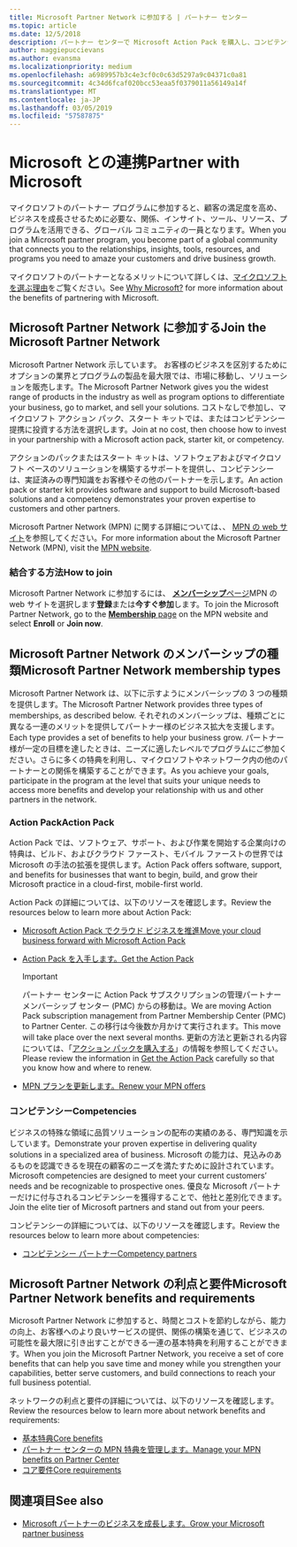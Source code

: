 ```yaml
---
title: Microsoft Partner Network に参加する | パートナー センター
ms.topic: article
ms.date: 12/5/2018
description: パートナー センターで Microsoft Action Pack を購入し、コンピテンシーを獲得しましょう
author: maggiepuccievans
ms.author: evansma
ms.localizationpriority: medium
ms.openlocfilehash: a6989957b3c4e3cf0c0c63d5297a9c04371c0a81
ms.sourcegitcommit: 4c34d6fcaf020bcc53eaa5f0379011a56149a14f
ms.translationtype: MT
ms.contentlocale: ja-JP
ms.lasthandoff: 03/05/2019
ms.locfileid: "57587875"
---
```

<!-- Note from Maggie on Dec 5, 2018: I can no longer tell what purpose this article serves. I'm going to redirect it to the mpn-overview.md topic and move the relevant information there. In the interim, I've copied and pasted the content from the MPN overview topic into this one in case anyone out there has it bookmarked.
-->

# <a name="partner-with-microsoft"></a><span data-ttu-id="be86a-103">Microsoft との連携</span><span class="sxs-lookup"><span data-stu-id="be86a-103">Partner with Microsoft</span></span>

<span data-ttu-id="be86a-104">マイクロソフトのパートナー プログラムに参加すると、顧客の満足度を高め、ビジネスを成長させるために必要な、関係、インサイト、ツール、リソース、プログラムを活用できる、グローバル コミュニティの一員となります。</span><span class="sxs-lookup"><span data-stu-id="be86a-104">When you join a Microsoft partner program, you become part of a global community that connects you to the relationships, insights, tools, resources, and programs you need to amaze your customers and drive business growth.</span></span>

<span data-ttu-id="be86a-105">マイクロソフトのパートナーとなるメリットについて詳しくは、[マイクロソフトを選ぶ理由](https://partner.microsoft.com/business-opportunities/why-microsoft)をご覧ください。</span><span class="sxs-lookup"><span data-stu-id="be86a-105">See [Why Microsoft?](https://partner.microsoft.com/business-opportunities/why-microsoft) for more information about the benefits of partnering with Microsoft.</span></span> 

## <a name="join-the-microsoft-partner-network"></a><span data-ttu-id="be86a-106">Microsoft Partner Network に参加する</span><span class="sxs-lookup"><span data-stu-id="be86a-106">Join the Microsoft Partner Network</span></span>

<!-- 12/5/18 The content below was copied and pasted directly from the Membership page of the MPN site (https://partner.microsoft.com/en-us/membership)-->

<span data-ttu-id="be86a-107">Microsoft Partner Network 示しています。 お客様のビジネスを区別するためにオプションの業界とプログラムの製品を最大限では、市場に移動し、ソリューションを販売します。</span><span class="sxs-lookup"><span data-stu-id="be86a-107">The Microsoft Partner Network gives you the widest range of products in the industry as well as program options to differentiate your business, go to market, and sell your solutions.</span></span> <span data-ttu-id="be86a-108">コストなしで参加し、マイクロソフト アクション パック、スタート キットでは、またはコンピテンシー提携に投資する方法を選択します。</span><span class="sxs-lookup"><span data-stu-id="be86a-108">Join at no cost, then choose how to invest in your partnership with a Microsoft action pack, starter kit, or competency.</span></span>

<span data-ttu-id="be86a-109">アクションのパックまたはスタート キットは、ソフトウェアおよびマイクロソフト ベースのソリューションを構築するサポートを提供し、コンピテンシーは、実証済みの専門知識をお客様やその他のパートナーを示します。</span><span class="sxs-lookup"><span data-stu-id="be86a-109">An action pack or starter kit provides software and support to build Microsoft-based solutions and a competency demonstrates your proven expertise to customers and other partners.</span></span>

<span data-ttu-id="be86a-110">Microsoft Partner Network (MPN) に関する詳細については、、 [MPN の web サイト](https://partner.microsoft.com/commercial)を参照してください。</span><span class="sxs-lookup"><span data-stu-id="be86a-110">For more information about the Microsoft Partner Network (MPN), visit the [MPN website](https://partner.microsoft.com/commercial).</span></span>

### <a name="how-to-join"></a><span data-ttu-id="be86a-111">結合する方法</span><span class="sxs-lookup"><span data-stu-id="be86a-111">How to join</span></span>

<span data-ttu-id="be86a-112">Microsoft Partner Network に参加するには、 [**メンバーシップ**ページ](https://partner.microsoft.com/membership)MPN の web サイトを選択します**登録**または**今すぐ参加**します。</span><span class="sxs-lookup"><span data-stu-id="be86a-112">To join the Microsoft Partner Network, go to the [**Membership** page](https://partner.microsoft.com/membership) on the MPN website and select **Enroll** or **Join now**.</span></span>

## <a name="microsoft-partner-network-membership-types"></a><span data-ttu-id="be86a-113">Microsoft Partner Network のメンバーシップの種類</span><span class="sxs-lookup"><span data-stu-id="be86a-113">Microsoft Partner Network membership types</span></span>

<!-- 12/5/18 The content below was copied and pasted directly from the Membership pages of the MPN site (https://partner.microsoft.com/en-us/membership)-->

<span data-ttu-id="be86a-114">Microsoft Partner Network は、以下に示すようにメンバーシップの 3 つの種類を提供します。</span><span class="sxs-lookup"><span data-stu-id="be86a-114">The Microsoft Partner Network provides three types of memberships, as described below.</span></span> <span data-ttu-id="be86a-115">それぞれのメンバーシップは、種類ごとに異なる一連のメリットを提供してパートナー様のビジネス拡大を支援します。</span><span class="sxs-lookup"><span data-stu-id="be86a-115">Each type provides a set of benefits to help your business grow.</span></span> <span data-ttu-id="be86a-116">パートナー様が一定の目標を達したときは、ニーズに適したレベルでプログラムにご参加ください。さらに多くの特典を利用し、マイクロソフトやネットワーク内の他のパートナーとの関係を構築することができます。</span><span class="sxs-lookup"><span data-stu-id="be86a-116">As you achieve your goals, participate in the program at the level that suits your unique needs to access more benefits and develop your relationship with us and other partners in the network.</span></span>

### <a name="action-pack"></a><span data-ttu-id="be86a-117">Action Pack</span><span class="sxs-lookup"><span data-stu-id="be86a-117">Action Pack</span></span>

<span data-ttu-id="be86a-118">Action Pack では、ソフトウェア、サポート、および作業を開始する企業向けの特典は、ビルド、およびクラウド ファースト、モバイル ファーストの世界では Microsoft の手法の拡張を提供します。</span><span class="sxs-lookup"><span data-stu-id="be86a-118">Action Pack offers software, support, and benefits for businesses that want to begin, build, and grow their Microsoft practice in a cloud-first, mobile-first world.</span></span> 

<span data-ttu-id="be86a-119">Action Pack の詳細については、以下のリソースを確認します。</span><span class="sxs-lookup"><span data-stu-id="be86a-119">Review the resources below to learn more about Action Pack:</span></span>

- [<span data-ttu-id="be86a-120">Microsoft Action Pack でクラウド ビジネスを推進</span><span class="sxs-lookup"><span data-stu-id="be86a-120">Move your cloud business forward with Microsoft Action Pack</span></span>](https://partner.microsoft.com/membership/action-pack)
- [<span data-ttu-id="be86a-121">Action Pack を入手します。</span><span class="sxs-lookup"><span data-stu-id="be86a-121">Get the Action Pack</span></span>](mpn-get-action-pack.md)
  
    >[!IMPORTANT]
    ><span data-ttu-id="be86a-122">パートナー センターに Action Pack サブスクリプションの管理パートナー メンバーシップ センター (PMC) からの移動は。</span><span class="sxs-lookup"><span data-stu-id="be86a-122">We are moving Action Pack subscription management from Partner Membership Center (PMC) to Partner Center.</span></span> <span data-ttu-id="be86a-123">この移行は今後数か月かけて実行されます。</span><span class="sxs-lookup"><span data-stu-id="be86a-123">This move will take place over the next several months.</span></span> <span data-ttu-id="be86a-124">更新の方法と更新される内容については、「[アクション パックを購入する](mpn-get-action-pack.md)」の情報を参照してください。</span><span class="sxs-lookup"><span data-stu-id="be86a-124">Please review the information in [Get the Action Pack](mpn-get-action-pack.md) carefully so that you know how and where to renew.</span></span>  

- [<span data-ttu-id="be86a-125">MPN プランを更新します。</span><span class="sxs-lookup"><span data-stu-id="be86a-125">Renew your MPN offers</span></span>](renew-mpn-offers.md)

### <a name="competencies"></a><span data-ttu-id="be86a-126">コンピテンシー</span><span class="sxs-lookup"><span data-stu-id="be86a-126">Competencies</span></span>

<span data-ttu-id="be86a-127">ビジネスの特殊な領域に品質ソリューションの配布の実績のある、専門知識を示しています。</span><span class="sxs-lookup"><span data-stu-id="be86a-127">Demonstrate your proven expertise in delivering quality solutions in a specialized area of business.</span></span> <span data-ttu-id="be86a-128">Microsoft の能力は、見込みのあるものを認識できるを現在の顧客のニーズを満たすために設計されています。</span><span class="sxs-lookup"><span data-stu-id="be86a-128">Microsoft competencies are designed to meet your current customers’ needs and be recognizable to prospective ones.</span></span> <span data-ttu-id="be86a-129">優良な Microsoft パートナーだけに付与されるコンピテンシーを獲得することで、他社と差別化できます。</span><span class="sxs-lookup"><span data-stu-id="be86a-129">Join the elite tier of Microsoft partners and stand out from your peers.</span></span>

<span data-ttu-id="be86a-130">コンピテンシーの詳細については、以下のリソースを確認します。</span><span class="sxs-lookup"><span data-stu-id="be86a-130">Review the resources below to learn more about competencies:</span></span>

- [<span data-ttu-id="be86a-131">コンピテンシー パートナー</span><span class="sxs-lookup"><span data-stu-id="be86a-131">Competency partners</span></span>](https://partner.microsoft.com/membership/competencies)

## <a name="microsoft-partner-network-benefits-and-requirements"></a><span data-ttu-id="be86a-132">Microsoft Partner Network の利点と要件</span><span class="sxs-lookup"><span data-stu-id="be86a-132">Microsoft Partner Network benefits and requirements</span></span>

<span data-ttu-id="be86a-133">Microsoft Partner Network に参加すると、時間とコストを節約しながら、能力の向上、お客様へのより良いサービスの提供、関係の構築を通じて、ビジネスの可能性を最大限に引き出すことができる一連の基本特典を利用することができます。</span><span class="sxs-lookup"><span data-stu-id="be86a-133">When you join the Microsoft Partner Network, you receive a set of core benefits that can help you save time and money while you strengthen your capabilities, better serve customers, and build connections to reach your full business potential.</span></span>

<span data-ttu-id="be86a-134">ネットワークの利点と要件の詳細については、以下のリソースを確認します。</span><span class="sxs-lookup"><span data-stu-id="be86a-134">Review the resources below to learn more about network benefits and requirements:</span></span>

- [<span data-ttu-id="be86a-135">基本特典</span><span class="sxs-lookup"><span data-stu-id="be86a-135">Core benefits</span></span>](https://partner.microsoft.com/en-us/membership/core-benefits#simple-tab-content-1)
- [<span data-ttu-id="be86a-136">パートナー センターの MPN 特典を管理します。</span><span class="sxs-lookup"><span data-stu-id="be86a-136">Manage your MPN benefits on Partner Center</span></span>](manage-your-partner-network-benefits.md)
- [<span data-ttu-id="be86a-137">コア要件</span><span class="sxs-lookup"><span data-stu-id="be86a-137">Core requirements</span></span>](https://partner.microsoft.com/en-us/membership/core-benefits#simple-tab-content-2)

## <a name="see-also"></a><span data-ttu-id="be86a-138">関連項目</span><span class="sxs-lookup"><span data-stu-id="be86a-138">See also</span></span>
- [<span data-ttu-id="be86a-139">Microsoft パートナーのビジネスを成長します。</span><span class="sxs-lookup"><span data-stu-id="be86a-139">Grow your Microsoft partner business</span></span>](grow-your-business.md)
